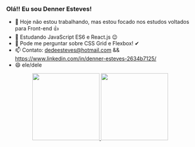### Olá!! Eu sou Denner Esteves!

- 🔭 Hoje não estou trabalhando, mas estou focado nos estudos voltados para Front-end 👍
- 🌱 Estudando JavaScript ES6 e React.js 😉
- 💬 Pode me perguntar sobre CSS Grid e Flexbox! ✔
- 📫 Contato: dedeesteves@hotmail.com && https://www.linkedin.com/in/denner-esteves-2634b7125/
- 😄 ele/dele

<div align="center">
  <a href="https://github.com/Denner-Esteves">
  <img height="180em" src="https://github-readme-stats.vercel.app/api?username=Denner-Esteves&show_icons=true&theme=tokyonight&include_all_commits=true&count_private=true"/>
  <img height="180em" src="https://github-readme-stats.vercel.app/api/top-langs/?username=Denner-Esteves&layout=compact&langs_count=7&theme=tokyonight"/>
</div>
